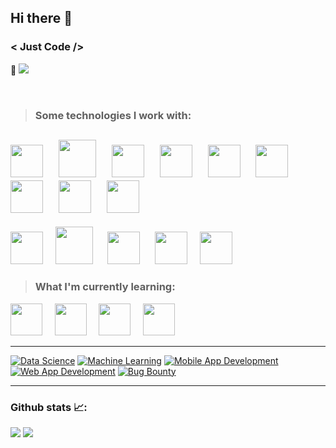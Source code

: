 ## Hi there 👋

<!--
**Saphall/Saphall** is a ✨ _special_ ✨ repository because its `README.md` (this file) appears on your GitHub profile.

Here are some ideas to get you started:

- 🔭 I’m currently working on ...
- 🌱 I’m currently learning ...
- 👯 I’m looking to collaborate on ...
- 🤔 I’m looking for help with ...
- 💬 Ask me about ...
- 📫 How to reach me: ...
- 😄 Pronouns: ...
- ⚡ Fun fact: ...
-->

<div align='left'>
  
###  < Just Code />
</div>

 🌱 ![](https://visitor-badge.glitch.me/badge?page_id=Saphall.Saphall)

<br>

> ### Some technologies I work with:

<img src="https://cdn.jsdelivr.net/gh/devicons/devicon@latest/icons/python/python-original.svg" width="52px">&nbsp;&nbsp;&nbsp;&nbsp;
<img src="https://tecadmin.net/tutorial/wp-content/uploads/2017/09/bash-logo.jpg" width="60px">&nbsp;&nbsp;&nbsp;&nbsp;
<img src="https://cdn.jsdelivr.net/gh/devicons/devicon@latest/icons/html5/html5-plain.svg" width="52px">&nbsp;&nbsp;&nbsp;&nbsp;
<img src="https://cdn.jsdelivr.net/gh/devicons/devicon@latest/icons/css3/css3-plain.svg" width="52px">&nbsp;&nbsp;&nbsp;&nbsp;
<img src="https://cdn.jsdelivr.net/gh/devicons/devicon@latest/icons/javascript/javascript-original.svg" width="52px">&nbsp;&nbsp;&nbsp;&nbsp;
<img src="https://cdn.jsdelivr.net/gh/devicons/devicon@latest/icons/c/c-original.svg" width="52px">&nbsp;&nbsp;&nbsp;&nbsp;
<img src="https://cdn.jsdelivr.net/gh/devicons/devicon@latest/icons/cplusplus/cplusplus-original.svg" width="52px">&nbsp;&nbsp;&nbsp;&nbsp;
<img src="https://cdn.jsdelivr.net/gh/devicons/devicon@latest/icons/csharp/csharp-original.svg" width="52px">&nbsp;&nbsp;&nbsp;&nbsp;
<img src="https://cdn.jsdelivr.net/gh/devicons/devicon@latest/icons/java/java-original.svg" width="52px">&nbsp;&nbsp;&nbsp;&nbsp;
---
<img src="https://cdn.jsdelivr.net/gh/devicons/devicon@latest/icons/flutter/flutter-original.svg" width="52px">&nbsp;&nbsp;&nbsp;&nbsp;
<img src="https://cdn.jsdelivr.net/gh/devicons/devicon@latest/icons/django/django-original.svg" width="60px">&nbsp;&nbsp;&nbsp;&nbsp;&nbsp;
<img src="https://cdn.jsdelivr.net/gh/devicons/devicon@latest/icons/flask/flask-original.svg" width="52px">&nbsp;&nbsp;&nbsp;&nbsp;&nbsp;
<img src="https://cdn.jsdelivr.net/gh/devicons/devicon@latest/icons/mysql/mysql-original.svg" width="52px">&nbsp;&nbsp;&nbsp;&nbsp;
<img src="https://cdn.jsdelivr.net/gh/devicons/devicon@latest/icons/git/git-original.svg" width="52px">&nbsp;&nbsp;&nbsp;&nbsp;&nbsp;



> ### What I'm currently learning:
<img src="https://cdn.jsdelivr.net/gh/devicons/devicon@latest/icons/ruby/ruby-original.svg" width="51px">&nbsp;&nbsp;&nbsp;&nbsp;
<img src="https://cdn.jsdelivr.net/gh/devicons/devicon@latest/icons/rails/rails-original-wordmark.svg" width="51px">&nbsp;&nbsp;&nbsp;&nbsp;
<img src="https://cdn.jsdelivr.net/gh/devicons/devicon@latest/icons/go/go-original.svg" width="51px">&nbsp;&nbsp;&nbsp;&nbsp;
<img src="https://cdn.jsdelivr.net/gh/devicons/devicon@latest/icons/mongodb/mongodb-original.svg" width="51px">&nbsp;&nbsp;&nbsp;&nbsp;


---
[![Data Science](https://img.shields.io/badge/-Data%20Science-black?style=flat-square&logo=python)](https://github.com/Saphall/Machine-Learning)
[![Machine Learning](https://img.shields.io/badge/-Machine%20Learning-black?style=flat-square&logo=python)](https://github.com/Saphall/Machine-Learning)
[![Mobile App Development](https://img.shields.io/badge/-Mobile%20App%20Development-black?style=flat-square&logo=android)](https://github.com/Saphall/Flutter)
[![Web App Development](https://img.shields.io/badge/-Web%20App%20Development-black?style=flat-square&logo=HTML5)](https://github.com/Saphall/Django-and-Flask)
[![Bug Bounty](https://img.shields.io/badge/-Bug%20Bounty-black?style=flat-square&logo=HackerOne)](https://github.com/hakkk3r)

---
### Github stats 📈:
![](https://github-readme-stats-anuraghazra1.vercel.app/api?username=Saphall&show_icons=true&include_all_commits=true&theme=material-palenighthttps://github-readme-stats-anuraghazra1.vercel.app/api?username=Saphall&show_icons=true&include_all_commits=true&theme=material-palenight&text_color=c9d1d9&hide_border=true&icon_color=da3633&bg_color=0d1117)
![](https://github-readme-stats-ten-lyart.vercel.app/api/top-langs/?username=Saphall&langs_count=10&hide=Jupyter%20Notebook,ShaderLab,Mathematica,HLSL,Swift,Dockerfile,Objective-C&layout=compact&count_private=true&show_icons=true&title_color=58a6ff&text_color=c9d1d9&hide_border=true&icon_color=da3633&bg_color=0d1117)
